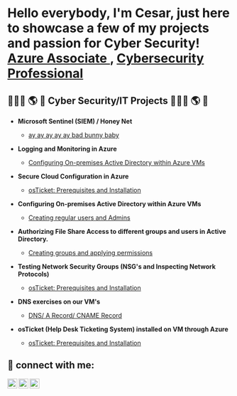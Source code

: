 <h1> Hello everybody, I'm Cesar, just here to showcase a few of my projects and passion for Cyber Security! <br/><a href="https://github.com/cesarias">Azure Associate </a>, <a href="https://www.linkedin.com/in/cesar-arias-4b4859270/">Cybersecurity Professional</a>


<h2>👨🏻‍💻 🌎 🔐 Cyber Security/IT Projects 👨🏻‍💻 🌎 🔐 </h2>

- <b> Microsoft Sentinel (SIEM) / Honey Net </b>
  - [ay ay ay ay ay bad bunny baby](https://github.com/cesarias/Honey_Net)
  
- <b> Logging and Monitoring in Azure </b>
  - [Configuring On-premises Active Directory within Azure VMs](https://github.com/cesarias/Logging)
  
- <b> Secure Cloud Configuration in Azure </b>
  - [osTicket: Prerequisites and Installation](https://github.com/cesarias/Secure_Cloud)
  
- <b> Configuring On-premises Active Directory within Azure VMs </b>
  - [Creating regular users and Admins](https://github.com/cesarias/)
  
- <b> Authorizing File Share Access to different groups and users in Active Directory. </b>
  - [Creating groups and applying permissions ](https://github.com/cesarias/)
  
- <b> Testing Network Security Groups (NSG's and Inspecting Network Protocols) </b>
  - [osTicket: Prerequisites and Installation](https://github.com/cesarias/)
  
- <b> DNS exercises on our VM's </b>
  - [DNS/ A Record/ CNAME Record](https://github.com/cesarias/)
  
- <b> osTicket (Help Desk Ticketing System) installed on VM through Azure </b>
  - [osTicket: Prerequisites and Installation](https://github.com/cesarias/os-ticket)

<h2> 📲 connect with me:</h2>
  
[<img align="left" alt="Cesar | Twitter" width="22px" src="https://cdn.jsdelivr.net/npm/simple-icons@v3/icons/twitter.svg" />][twitter]
[<img align="left" alt="Cesar | LinkedIn" width="22px" src="https://cdn.jsdelivr.net/npm/simple-icons@v3/icons/linkedin.svg" />][linkedin]
[<img align="left" alt="Cesar | Instagram" width="22px" src="https://cdn.jsdelivr.net/npm/simple-icons@v3/icons/instagram.svg" />][instagram]

[twitter]: https://twitter.com/agent_czr
[instagram]: https://www.instagram.com/Josh
[linkedin]: https://linkedin.com//in/cesar-arias-4b4859270/

